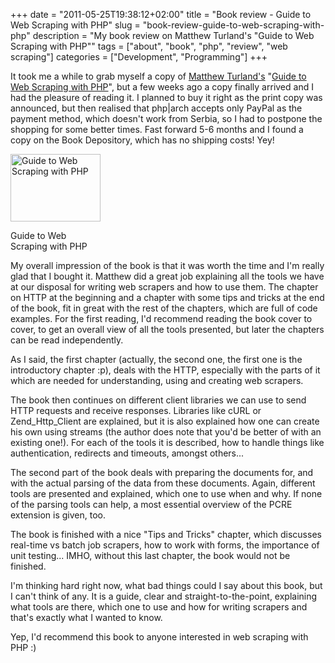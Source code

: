 +++
date = "2011-05-25T19:38:12+02:00"
title = "Book review - Guide to Web Scraping with PHP"
slug = "book-review-guide-to-web-scraping-with-php"
description = "My book review on Matthew Turland's \"Guide to Web Scraping with PHP\""
tags = ["about", "book", "php", "review", "web scraping"]
categories = ["Development", "Programming"]
+++
<p>It took me a while to grab myself a copy of <a href="http://matthewturland.com/">Matthew Turland's</a> "<a href="http://www.phparch.com/books/phparchitects-guide-to-web-scraping-with-php/">Guide to Web Scraping with PHP</a>", but a few weeks ago a copy finally arrived and I had the pleasure of reading it. I planned to buy it right as the print copy was announced, but then realised that php|arch accepts only PayPal as the payment method, which doesn't work from Serbia, so I had to postpone the shopping for some better times. Fast forward 5-6 months and I found a copy on the Book Depository, which has no shipping costs! Yey!</p>
<div id="" class="wp-caption alignright" style="width: 144"><a href="http://www.phparch.com/books/phparchitects-guide-to-web-scraping-with-php/"><img alt="Guide to Web Scraping with PHP" src="https://lh4.googleusercontent.com/--XtaGSrskrw/Td1ZMgcsQBI/AAAAAAAAAm0/TMotn_Se-JY/s144/scrapebook.jpg" title="Guide to Web Scraping with PHP" width="144" height="108" /></a><p class="wp-caption-text">Guide to Web Scraping with PHP</p></div>
<p>My overall impression of the book is that it was worth the time and I'm really glad that I bought it. Matthew did a great job explaining all the tools we have at our disposal for writing web scrapers and how to use them. The chapter on HTTP at the beginning and a chapter with some tips and tricks at the end of the book, fit in great with the rest of the chapters, which are full of code examples. For the first reading, I'd recommend reading the book cover to cover, to get an overall view of all the tools presented, but later the chapters can be read independently.</p>
<p>As I said, the first chapter (actually, the second one, the first one is the introductory chapter :p), deals with the HTTP, especially with the parts of it which are needed for understanding, using and creating web scrapers.</p>
<p>The book then continues on different client libraries we can use to send HTTP requests and receive responses. Libraries like cURL or Zend_Http_Client are explained, but it is also explained how one can create his own using streams (the author does note that you'd be better of with an existing one!). For each of the tools it is described, how to handle things like authentication, redirects and timeouts, amongst others...</p>
<p>The second part of the book deals with preparing the documents for, and with the actual parsing of the data from these documents. Again, different tools are presented and explained, which one to use when and why. If none of the parsing tools can help, a most essential overview of the PCRE extension is given, too.</p>
<p>The book is finished with a nice "Tips and Tricks" chapter, which discusses real-time vs batch job scrapers, how to work with forms, the importance of unit testing... IMHO, without this last chapter, the book would not be finished.</p>
<p>I'm thinking hard right now, what bad things could I say about this book, but I can't think of any. It is a guide, clear and straight-to-the-point, explaining what tools are there, which one to use and how for writing scrapers and that's exactly what I wanted to know.</p>
<p>Yep, I'd recommend this book to anyone interested in web scraping with PHP :)</p>
